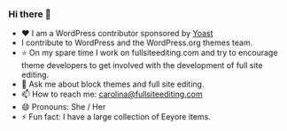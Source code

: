 ### Hi there 👋

- :heart: I am a WordPress contributor sponsored by [Yoast](https://yoast.com/)
- I contribute to WordPress and the WordPress.org themes team.
- :star: On my spare time I work on fullsiteediting.com and try to encourage theme developers to get involved with the development of full site editing.
- 💬 Ask me about block themes and full site editing.
- 📫 How to reach me: carolina@fullsiteediting.com
- 😄 Pronouns: She / Her
- ⚡ Fun fact: I have a large collection of Eeyore items.
